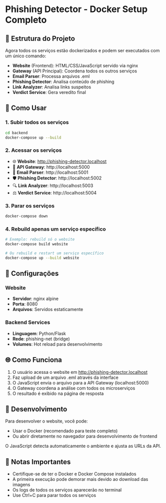 # Phishing Detector - Docker Setup Completo

## 📁 Estrutura do Projeto

Agora todos os serviços estão dockerizados e podem ser executados com um único comando:

- **Website** (Frontend): HTML/CSS/JavaScript servido via nginx
- **Gateway** (API Principal): Coordena todos os outros serviços  
- **Email Parser**: Processa arquivos .eml
- **Phishing Detector**: Analisa conteúdo de phishing
- **Link Analyzer**: Analisa links suspeitos
- **Verdict Service**: Gera veredito final

## 🚀 Como Usar

### 1. Subir todos os serviços

```bash
cd backend
docker-compose up --build
```

### 2. Acessar os serviços

- 🌐 **Website**: http://phishing-detector.localhost
- 🔗 **API Gateway**: http://localhost:5000
- 📧 **Email Parser**: http://localhost:5001
- 🛡️ **Phishing Detector**: http://localhost:5002
- 🔍 **Link Analyzer**: http://localhost:5003
- ⚖️ **Verdict Service**: http://localhost:5004

### 3. Parar os serviços

```bash
docker-compose down
```

### 4. Rebuild apenas um serviço específico

```bash
# Exemplo: rebuild só o website
docker-compose build website

# Ou rebuild e restart um serviço específico
docker-compose up --build website
```

## 🔧 Configurações

### Website
- **Servidor**: nginx alpine
- **Porta**: 8080
- **Arquivos**: Servidos estaticamente

### Backend Services
- **Linguagem**: Python/Flask
- **Rede**: phishing-net (bridge)
- **Volumes**: Hot reload para desenvolvimento

## 🌐 Como Funciona

1. O usuário acessa o website em http://phishing-detector.localhost
2. Faz upload de um arquivo .eml através da interface
3. O JavaScript envia o arquivo para a API Gateway (localhost:5000)
4. O Gateway coordena a análise com todos os microserviços
5. O resultado é exibido na página de resposta

## 🔄 Desenvolvimento

Para desenvolver o website, você pode:
- Usar o Docker (recomendado para teste completo)
- Ou abrir diretamente no navegador para desenvolvimento de frontend

O JavaScript detecta automaticamente o ambiente e ajusta as URLs da API.

## 📝 Notas Importantes

- Certifique-se de ter o Docker e Docker Compose instalados
- A primeira execução pode demorar mais devido ao download das imagens
- Os logs de todos os serviços aparecerão no terminal
- Use Ctrl+C para parar todos os serviços
